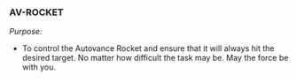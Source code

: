 ### AV-ROCKET

*_Purpose:_* 
- To control the Autovance Rocket and ensure that it will always hit the desired target. No matter how difficult the task may be. May the force be with you.

